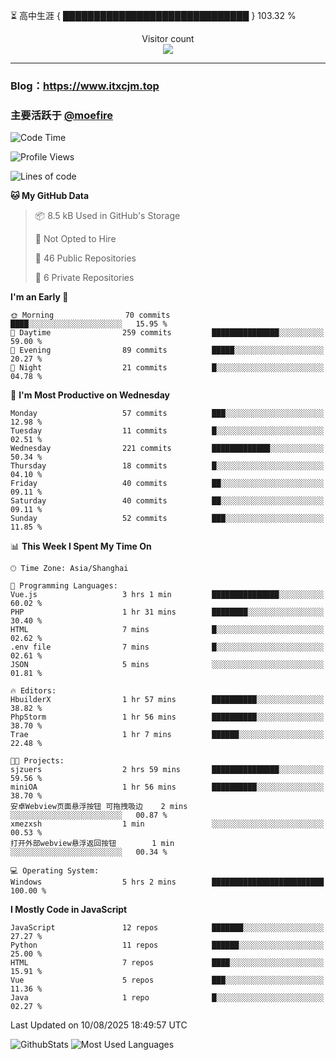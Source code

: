 ⏳ 高中生涯 { ██████████████████████████████ } 103.32 %
<p align="center"> 
  Visitor count<br>
  <img src="https://profile-counter.glitch.me/itxcjm/count.svg" />
</p>

---
### Blog：https://www.itxcjm.top
### 主要活跃于 [@moefire](https://github.com/moefire)
<!--START_SECTION:waka-->
![Code Time](http://img.shields.io/badge/Code%20Time-120%20hrs%2031%20mins-blue)

![Profile Views](http://img.shields.io/badge/Profile%20Views-0-blue)

![Lines of code](https://img.shields.io/badge/From%20Hello%20World%20I%27ve%20Written-861.2%20thousand%20lines%20of%20code-blue)

**🐱 My GitHub Data** 

> 📦 8.5 kB Used in GitHub's Storage 
 > 
> 🚫 Not Opted to Hire
 > 
> 📜 46 Public Repositories 
 > 
> 🔑 6 Private Repositories 
 > 
**I'm an Early 🐤** 

```text
🌞 Morning                70 commits          ████░░░░░░░░░░░░░░░░░░░░░   15.95 % 
🌆 Daytime                259 commits         ███████████████░░░░░░░░░░   59.00 % 
🌃 Evening                89 commits          █████░░░░░░░░░░░░░░░░░░░░   20.27 % 
🌙 Night                  21 commits          █░░░░░░░░░░░░░░░░░░░░░░░░   04.78 % 
```
📅 **I'm Most Productive on Wednesday** 

```text
Monday                   57 commits          ███░░░░░░░░░░░░░░░░░░░░░░   12.98 % 
Tuesday                  11 commits          █░░░░░░░░░░░░░░░░░░░░░░░░   02.51 % 
Wednesday                221 commits         █████████████░░░░░░░░░░░░   50.34 % 
Thursday                 18 commits          █░░░░░░░░░░░░░░░░░░░░░░░░   04.10 % 
Friday                   40 commits          ██░░░░░░░░░░░░░░░░░░░░░░░   09.11 % 
Saturday                 40 commits          ██░░░░░░░░░░░░░░░░░░░░░░░   09.11 % 
Sunday                   52 commits          ███░░░░░░░░░░░░░░░░░░░░░░   11.85 % 
```


📊 **This Week I Spent My Time On** 

```text
🕑︎ Time Zone: Asia/Shanghai

💬 Programming Languages: 
Vue.js                   3 hrs 1 min         ███████████████░░░░░░░░░░   60.02 % 
PHP                      1 hr 31 mins        ████████░░░░░░░░░░░░░░░░░   30.40 % 
HTML                     7 mins              █░░░░░░░░░░░░░░░░░░░░░░░░   02.62 % 
.env file                7 mins              █░░░░░░░░░░░░░░░░░░░░░░░░   02.61 % 
JSON                     5 mins              ░░░░░░░░░░░░░░░░░░░░░░░░░   01.81 % 

🔥 Editors: 
HbuilderX                1 hr 57 mins        ██████████░░░░░░░░░░░░░░░   38.82 % 
PhpStorm                 1 hr 56 mins        ██████████░░░░░░░░░░░░░░░   38.70 % 
Trae                     1 hr 7 mins         ██████░░░░░░░░░░░░░░░░░░░   22.48 % 

🐱‍💻 Projects: 
sjzuers                  2 hrs 59 mins       ███████████████░░░░░░░░░░   59.56 % 
miniOA                   1 hr 56 mins        ██████████░░░░░░░░░░░░░░░   38.70 % 
安卓Webview页面悬浮按钮 可拖拽吸边    2 mins              ░░░░░░░░░░░░░░░░░░░░░░░░░   00.87 % 
xmezxsh                  1 min               ░░░░░░░░░░░░░░░░░░░░░░░░░   00.53 % 
打开外部webview悬浮返回按钮        1 min               ░░░░░░░░░░░░░░░░░░░░░░░░░   00.34 % 

💻 Operating System: 
Windows                  5 hrs 2 mins        █████████████████████████   100.00 % 
```

**I Mostly Code in JavaScript** 

```text
JavaScript               12 repos            ███████░░░░░░░░░░░░░░░░░░   27.27 % 
Python                   11 repos            ██████░░░░░░░░░░░░░░░░░░░   25.00 % 
HTML                     7 repos             ████░░░░░░░░░░░░░░░░░░░░░   15.91 % 
Vue                      5 repos             ███░░░░░░░░░░░░░░░░░░░░░░   11.36 % 
Java                     1 repo              █░░░░░░░░░░░░░░░░░░░░░░░░   02.27 % 
```




 Last Updated on 10/08/2025 18:49:57 UTC
<!--END_SECTION:waka-->
![GithubStats](https://github-readme-stats-blue-three.vercel.app/api?username=itxcjm&show_icons=true&theme=light&layout=compact&locale=cn&include_all_commits=true&count_private=true&role=OWNER,ORGANIZATION_MEMBER,COLLABORATOR)
![Most Used Languages](https://github-readme-stats-blue-three.vercel.app/api/top-langs/?username=itxcjm&theme=light&layout=compact&count_private=true&role=OWNER,ORGANIZATION_MEMBER,COLLABORATOR)
